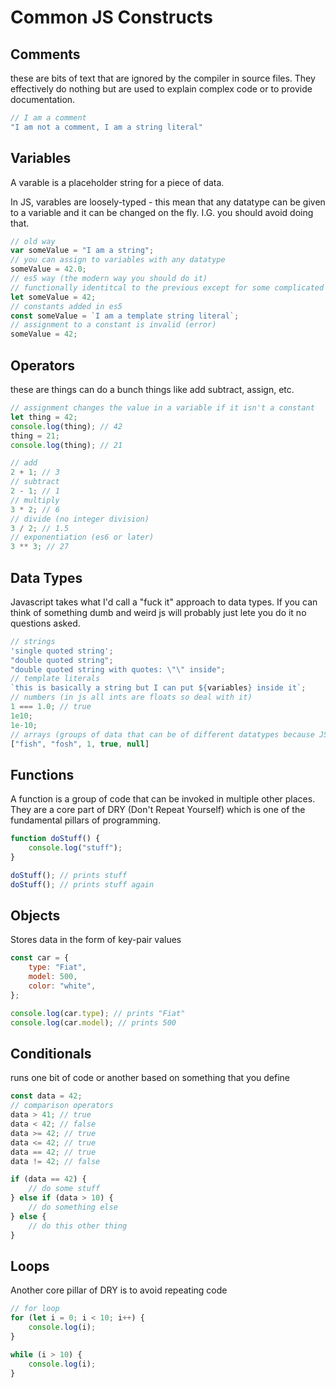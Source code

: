 # Common JS Constructs

## Comments
these are bits of text that are ignored by the compiler in source files. They effectively do nothing but are used to explain complex code or to provide documentation.
```javascript
// I am a comment
"I am not a comment, I am a string literal"
```

## Variables
A varable is a placeholder string for a piece of data.

In JS, varables are loosely-typed - this mean that any datatype can be given to a variable and it can be changed on the fly. I.G. you should avoid doing that.

```javascript
// old way
var someValue = "I am a string";
// you can assign to variables with any datatype
someValue = 42.0;
// es5 way (the modern way you should do it)
// functionally identitcal to the previous except for some complicated scope stuff
let someValue = 42;
// constants added in es5
const someValue = `I am a template string literal`;
// assignment to a constant is invalid (error)
someValue = 42;
```

## Operators
these are things can do a bunch things like add subtract, assign, etc.

```javascript
// assignment changes the value in a variable if it isn't a constant
let thing = 42;
console.log(thing); // 42
thing = 21;
console.log(thing); // 21

// add
2 + 1; // 3
// subtract
2 - 1; // 1
// multiply
3 * 2; // 6
// divide (no integer division)
3 / 2; // 1.5
// exponentiation (es6 or later)
3 ** 3; // 27
```

## Data Types
Javascript takes what I'd call a "fuck it" approach to data types. If you can think of something dumb and weird js will probably just lete you do it no questions asked.

```javascript
// strings
'single quoted string';
"double quoted string";
"double quoted string with quotes: \"\" inside";
// template literals
`this is basically a string but I can put ${variables} inside it`;
// numbers (in js all ints are floats so deal with it)
1 === 1.0; // true
1e10;
1e-10;
// arrays (groups of data that can be of different datatypes because JS)
["fish", "fosh", 1, true, null]
```

## Functions
A function is a group of code that can be invoked in multiple other places. They are a core part of DRY (Don't Repeat Yourself) which is one of the fundamental pillars of programming.

```javascript
function doStuff() {
    console.log("stuff");
}

doStuff(); // prints stuff
doStuff(); // prints stuff again
```

## Objects
Stores data in the form of key-pair values

```javascript
const car = {
    type: "Fiat",
    model: 500,
    color: "white",
};

console.log(car.type); // prints "Fiat"
console.log(car.model); // prints 500
```

## Conditionals
runs one bit of code or another based on something that you define

```javascript
const data = 42;
// comparison operators
data > 41; // true
data < 42; // false
data >= 42; // true
data <= 42; // true
data == 42; // true
data != 42; // false

if (data == 42) {
    // do some stuff
} else if (data > 10) {
    // do something else
} else {
    // do this other thing
}
```

## Loops
Another core pillar of DRY is to avoid repeating code

```javascript
// for loop
for (let i = 0; i < 10; i++) {
    console.log(i);
}

while (i > 10) {
    console.log(i);
}
```